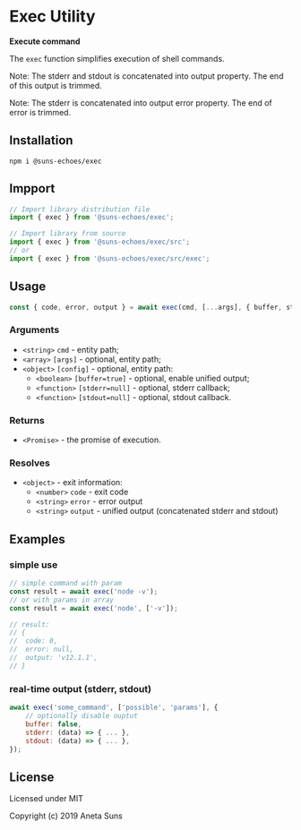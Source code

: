 Exec Utility
============

**Execute command**

The `exec` function simplifies execution of shell commands.

Note: The stderr and stdout is concatenated into output property. The end of this output is trimmed.

Note: The stderr is concatenated into output error property. The end of error is trimmed.


Installation
------------

`npm i @suns-echoes/exec`


Impport
-------

```js
// Import library distribution file
import { exec } from '@suns-echoes/exec';
```

```js
// Import library from source
import { exec } from '@suns-echoes/exec/src';
// or
import { exec } from '@suns-echoes/exec/src/exec';
```


Usage
-----


```js
const { code, error, output } = await exec(cmd, [...args], { buffer, stderr, stdout });
```


### Arguments

* `<string>` `cmd` - entity path;
* `<array>` `[args]` - optional, entity path;
* `<object>` `[config]` - optional, entity path:
	* `<boolean>` `[buffer=true]` - optional, enable unified output;
	* `<function>` `[stderr=null]` - optional, stderr callback;
	* `<function>` `[stdout=null]` - optional, stdout callback.


### Returns

* `<Promise>` - the promise of execution.


### Resolves

* `<object>` - exit information:
	* `<number>` `code` - exit code
	* `<string>` `error` - error output
	* `<string>` `output` - unified output (concatenated stderr and stdout)


Examples
--------

### simple use

```js
// simple command with param
const result = await exec('node -v');
// or with params in array
const result = await exec('node', ['-v']);

// result:
// {
// 	code: 0,
// 	error: null,
// 	output: 'v12.1.1',
// }
```

### real-time output (stderr, stdout)

```js
await exec('some_command', ['possible', 'params'], {
	// optionally disable ouptut
	buffer: false,
	stderr: (data) => { ... },
	stdout: (data) => { ... },
});
```


License
-------

Licensed under MIT

Copyright (c) 2019 Aneta Suns
